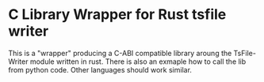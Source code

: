 # C Library Wrapper for Rust tsfile writer

This is a "wrapper" producing a C-ABI compatible library aroung the TsFile-Writer module written in rust.
There is also an exmaple how to call the lib from python code.
Other languages should work similar.
